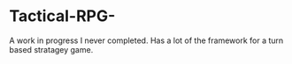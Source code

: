 # Tactical-RPG-
A work in progress I never completed.  Has a lot of the framework for a turn based stratagey game.

